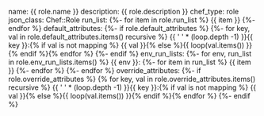 name:                {{ role.name }}
description:         {{ role.description }}
chef_type:           role
json_class:          Chef::Role
run_list:
{%- for item in role.run_list %}
  {{ item }}
{%- endfor %}
default_attributes:
{%- if role.default_attributes %}
{%- for key, val in role.default_attributes.items() recursive %}
{{ '  ' * (loop.depth -1) }}{{ key }}:{% if val is not mapping %} {{ val }}{% else %}{{ loop(val.items()) }}{% endif %}{% endfor %}
{%- endif %}
env_run_lists:
{%- for env, run_list in role.env_run_lists.items() %}
  {{ env }}:
{%- for item in run_list %}
      {{ item }}
{%- endfor %}
{%- endfor %}
override_attributes:
{%- if role.override_attributes %}
{% for key, val in role.override_attributes.items() recursive %}
{{ '  ' * (loop.depth -1) }}{{ key }}:{% if val is not mapping %} {{ val }}{% else %}{{ loop(val.items()) }}{% endif %}{% endfor %}
{%- endif %}
